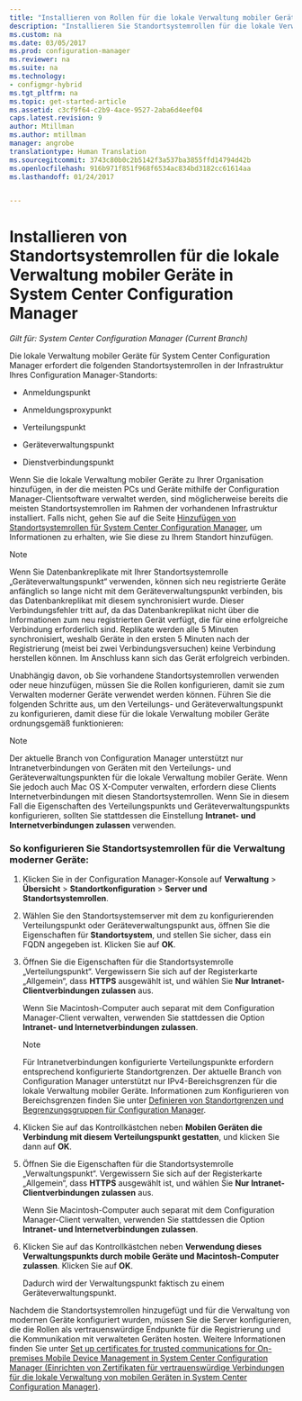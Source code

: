 ```yaml
---
title: "Installieren von Rollen für die lokale Verwaltung mobiler Geräte – Configuration Manager | Microsoft-Dokumentation"
description: "Installieren Sie Standortsystemrollen für die lokale Verwaltung mobiler Geräte in System Center Configuration Manager."
ms.custom: na
ms.date: 03/05/2017
ms.prod: configuration-manager
ms.reviewer: na
ms.suite: na
ms.technology:
- configmgr-hybrid
ms.tgt_pltfrm: na
ms.topic: get-started-article
ms.assetid: c3cf9f64-c2b9-4ace-9527-2aba6d4eef04
caps.latest.revision: 9
author: Mtillman
ms.author: mtillman
manager: angrobe
translationtype: Human Translation
ms.sourcegitcommit: 3743c80b0c2b5142f3a537ba3855ffd14794d42b
ms.openlocfilehash: 916b971f851f968f6534ac834bd3182cc61614aa
ms.lasthandoff: 01/24/2017


---
```

# <a name="install-site-system-roles-for-on-premises-mobile-device-management-in-system-center-configuration-manager"></a>Installieren von Standortsystemrollen für die lokale Verwaltung mobiler Geräte in System Center Configuration Manager

*Gilt für: System Center Configuration Manager (Current Branch)*

Die lokale Verwaltung mobiler Geräte für System Center Configuration Manager erfordert die folgenden Standortsystemrollen in der Infrastruktur Ihres Configuration Manager-Standorts:  

-   Anmeldungspunkt  

-   Anmeldungsproxypunkt  

-   Verteilungspunkt  

-   Geräteverwaltungspunkt  

-   Dienstverbindungspunkt  

 Wenn Sie die lokale Verwaltung mobiler Geräte zu Ihrer Organisation hinzufügen, in der die meisten PCs und Geräte mithilfe der Configuration Manager-Clientsoftware verwaltet werden, sind möglicherweise bereits die meisten Standortsystemrollen im Rahmen der vorhandenen Infrastruktur installiert. Falls nicht, gehen Sie auf die Seite [Hinzufügen von Standortsystemrollen für System Center Configuration Manager](../../core/servers/deploy/configure/add-site-system-roles.md), um Informationen zu erhalten, wie Sie diese zu Ihrem Standort hinzufügen.  

> [!NOTE]  
>  Wenn Sie Datenbankreplikate mit Ihrer Standortsystemrolle „Geräteverwaltungspunkt“ verwenden, können sich neu registrierte Geräte anfänglich so lange nicht mit dem Geräteverwaltungspunkt verbinden, bis das Datenbankreplikat mit diesem synchronisiert wurde. Dieser Verbindungsfehler tritt auf, da das Datenbankreplikat nicht über die Informationen zum neu registrierten Gerät verfügt, die für eine erfolgreiche Verbindung erforderlich sind. Replikate werden alle 5 Minuten synchronisiert, weshalb Geräte in den ersten 5 Minuten nach der Registrierung (meist bei zwei Verbindungsversuchen) keine Verbindung herstellen können. Im Anschluss kann sich das Gerät erfolgreich verbinden.  

 Unabhängig davon, ob Sie vorhandene Standortsystemrollen verwenden oder neue hinzufügen, müssen Sie die Rollen konfigurieren, damit sie zum Verwalten moderner Geräte verwendet werden können. Führen Sie die folgenden Schritte aus, um den Verteilungs- und Geräteverwaltungspunkt zu konfigurieren, damit diese für die lokale Verwaltung mobiler Geräte ordnungsgemäß funktionieren:  

> [!NOTE]  
>  Der aktuelle Branch von Configuration Manager unterstützt nur Intranetverbindungen von Geräten mit den Verteilungs- und Geräteverwaltungspunkten für die lokale Verwaltung mobiler Geräte. Wenn Sie jedoch auch Mac OS X-Computer verwalten, erfordern diese Clients Internetverbindungen mit diesen Standortsystemrollen. Wenn Sie in diesem Fall die Eigenschaften des Verteilungspunkts und Geräteverwaltungspunkts konfigurieren, sollten Sie stattdessen die Einstellung **Intranet- und Internetverbindungen zulassen** verwenden.  

### <a name="to-configure-site-system-roles-to-manage-modern-devices"></a>So konfigurieren Sie Standortsystemrollen für die Verwaltung moderner Geräte:  

1.  Klicken Sie in der Configuration Manager-Konsole auf **Verwaltung** > **Übersicht** > **Standortkonfiguration** > **Server und Standortsystemrollen**.  

2.  Wählen Sie den Standortsystemserver mit dem zu konfigurierenden Verteilungspunkt oder Geräteverwaltungspunkt aus, öffnen Sie die Eigenschaften für **Standortsystem**, und stellen Sie sicher, dass ein FQDN angegeben ist. Klicken Sie auf **OK**.  

3.  Öffnen Sie die Eigenschaften für die Standortsystemrolle „Verteilungspunkt“. Vergewissern Sie sich auf der Registerkarte „Allgemein“, dass **HTTPS** ausgewählt ist, und wählen Sie **Nur Intranet-Clientverbindungen zulassen** aus.  

     Wenn Sie Macintosh-Computer auch separat mit dem Configuration Manager-Client verwalten, verwenden Sie stattdessen die Option **Intranet- und Internetverbindungen zulassen**.  

    > [!NOTE]  
    >  Für Intranetverbindungen konfigurierte Verteilungspunkte erfordern entsprechend konfigurierte Standortgrenzen. Der aktuelle Branch von Configuration Manager unterstützt nur IPv4-Bereichsgrenzen für die lokale Verwaltung mobiler Geräte. Informationen zum Konfigurieren von Bereichsgrenzen finden Sie unter [Definieren von Standortgrenzen und Begrenzungsgruppen für Configuration Manager](../../core/servers/deploy/configure/define-site-boundaries-and-boundary-groups.md).  

4.  Klicken Sie auf das Kontrollkästchen neben **Mobilen Geräten die Verbindung mit diesem Verteilungspunkt gestatten**, und klicken Sie dann auf **OK**.  

5.  Öffnen Sie die Eigenschaften für die Standortsystemrolle „Verwaltungspunkt“. Vergewissern Sie sich auf der Registerkarte „Allgemein“, dass **HTTPS** ausgewählt ist, und wählen Sie **Nur Intranet-Clientverbindungen zulassen** aus.  

     Wenn Sie Macintosh-Computer auch separat mit dem Configuration Manager-Client verwalten, verwenden Sie stattdessen die Option **Intranet- und Internetverbindungen zulassen**.  

6.  Klicken Sie auf das Kontrollkästchen neben **Verwendung dieses Verwaltungspunkts durch mobile Geräte und Macintosh-Computer zulassen**. Klicken Sie auf **OK**.  

     Dadurch wird der Verwaltungspunkt faktisch zu einem Geräteverwaltungspunkt.  

 Nachdem die Standortsystemrollen hinzugefügt und für die Verwaltung von modernen Geräte konfiguriert wurden, müssen Sie die Server konfigurieren, die die Rollen als vertrauenswürdige Endpunkte für die Registrierung und die Kommunikation mit verwalteten Geräten hosten. Weitere Informationen finden Sie unter [Set up certificates for trusted communications for On-premises Mobile Device Management in System Center Configuration Manager (Einrichten von Zertifikaten für vertrauenswürdige Verbindungen für die lokale Verwaltung von mobilen Geräten in System Center Configuration Manager)](../../mdm/get-started/set-up-certificates-on-premises-mdm.md).  

